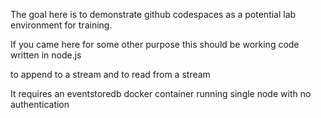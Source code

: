 The goal here is to demonstrate github codespaces as a potential lab environment for training. 

If you came here for some other purpose this should be working code written in node.js 

to append to a stream and to read from a stream

It requires an eventstoredb docker container running single node with no authentication

